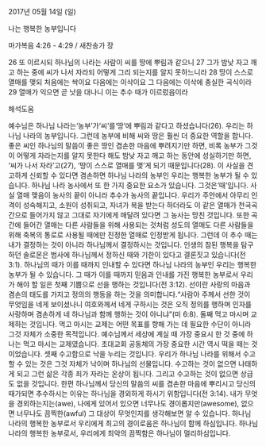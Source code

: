 2017년 05월 14일 (일)

나는 행복한 농부입니다



마가복음 4:26 - 4:29 / 새찬송가  장


26 또 이르시되 하나님의 나라는 사람이 씨를 땅에 뿌림과 같으니 27 그가 밤낮 자고 깨고 하는 중에 씨가 나서 자라되 어떻게 그리 되는지를 알지 못하느니라 28 땅이 스스로 열매를 맺되 처음에는 싹이요 다음에는 이삭이요 그 다음에는 이삭에 충실한 곡식이라 29 열매가 익으면 곧 낫을 대나니 이는 추수 때가 이르렀음이라

해석도움





예수님은 하나님 나라는‘농부’가‘씨’를‘땅’에 뿌림과 같다고 하셨습니다(26). 우리는 하나님 나라의 농부입니다. 그런데 농부에 비해 씨와 땅은 훨씬 더 중요한 역할을 합니다. 좋은 씨인 하나님의 말씀이 좋은 땅인 겸손한 마음에 뿌려지기만 하면, 비록 농부가 그것이 어떻게 자라는지를 알지 못한다 해도 밤낮 자고 깨고 하는 동안에 성실하기만 하면, ‘씨가 나서 자라’고(27), ‘땅이 스스로 열매를 맺’게 되기 때문입니다(28). 이 사실을 견고하게 신뢰할 수 있다면 겸손하면 하나님 나라의 농부인 우리는 행복한 농부가 될 수 있습니다. 하나님 나라 농사에서 또 한 가지 중요한 요소가 있습니다. 그것은‘때’입니다. 사실 열매 맺음이 농사의 끝이 아니라 추수가 농사의 끝입니다. 우리가 주안에서 아무리 인격이 성숙해지고, 소원이 성취되고, 자녀가 복을 받는다 하더라도 이 같은 열매가 천국곡간으로 들어가지 않고 그대로 자기에게 매달려 있다면 그 농사는 망친 것입니다. 또한 곡간에 들어간 열매는 다른 사람들을 위해 사용되는 것처럼 성도의 열매도 다른 사람들을 위해 축복의 통로로 사용될 때에만 진정한 열매로 인정받게 됩니다. 그런데 이 추수 때는 내가 결정하는 것이 아니라 하나님께서 결정하시는 것입니다. 인생의 참된 행복을 탐구하던 솔로몬은 범사에 하나님께서 정하신 때와 기한이 있다고 결론짓고 있습니다(전 3:1). 하나님의 때가 이를 때까지 인내할 수 있다면 하나님 나라의 농부인 우리는 행복한 농부가 될 수 있습니다. 그 때가 이를 때까지 믿음과 인내를 가진 행복한 농부로서 우리가 해야 할 일은 첫째 기쁨으로 선을 행하는 것입니다(전 3:12). 선이란 사랑의 마음과 겸손의 태도를 가지고 정의의 행동을 하는 것을 의미합니다.“사람아 주께서 선한 것이 무엇임을 네게 보이셨나니 여호와께서 네게 구하시는 것은 오직 정의를 행하며 인자를 사랑하며 겸손하게 네 하나님과 함께 행하는 것이 아니냐”(미 6:8). 둘째 먹고 마시며 교제하는 것입니다. 먹고 마시는 교제는 어떤 목표를 향해 가는 데 필요한 수단이 아니라 그것 자체가 소중한 목적입니다. 예수님께서 세상에 계실 때 가장 중요시 한 것 중에 하나는 먹고 마시는 교제였습니다. 초대교회 공동체의 가장 중요한 시간 역시 떡을 떼는 것이었습니다. 셋째 수고함으로 낙을 누리는 것입니다. 우리가 하나님 나라를 위해서 수고할 수 있는 것은 그것 자체가 낙이며 하나님의 선물입니다. 수고하는 것이 없으면 나태하게 되고 그런 삶은 각종 죄가 자라는 온상이 됩니다. 그리고 수고하는 것이 없으면 상급도 없을 것입니다. 한편 하나님께서 당신의 말씀의 씨를 겸손한 마음에 뿌리시고 당신의 때가되면 추수하시는 이유는 하나님을 경외하게 하시기 위함입니다(전 3:14). 내가 무엇을 경외하는지는(awe), 나에게 있어서 있으면 너무나도 경이롭지만(awesome), 없으면 너무나도 끔찍한(awful) 그 대상이 무엇인지를 생각해보면 알 수 있습니다. 하나님 나라의 행복한 농부로서 우리에게 최고의 경이로움은 하나님이 함께 하심입니다. 하나님 나라의 행복한 농부로서, 우리에게 최악의 끔찍함은 하나님이 멀리하심입니다.